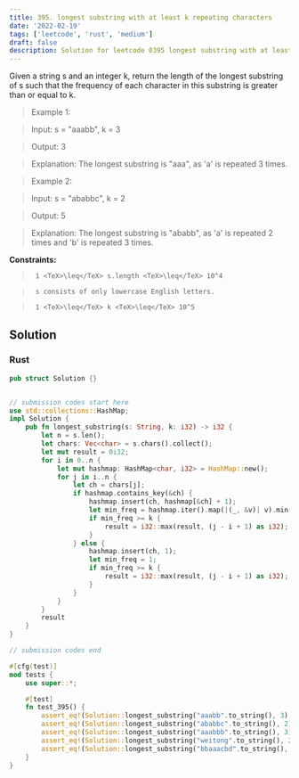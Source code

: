 ```yaml
---
title: 395. longest substring with at least k repeating characters
date: '2022-02-19'
tags: ['leetcode', 'rust', 'medium']
draft: false
description: Solution for leetcode 0395 longest substring with at least k repeating characters
---
```


 

  Given a string s and an integer k, return the length of the longest substring of s such that the frequency of each character in this substring is greater than or equal to k.

   

 >   Example 1:

  

 >   Input: s <TeX>=</TeX> "aaabb", k <TeX>=</TeX> 3

 >   Output: 3

 >   Explanation: The longest substring is "aaa", as 'a' is repeated 3 times.

  

 >   Example 2:

  

 >   Input: s <TeX>=</TeX> "ababbc", k <TeX>=</TeX> 2

 >   Output: 5

 >   Explanation: The longest substring is "ababb", as 'a' is repeated 2 times and 'b' is repeated 3 times.

  

   

  **Constraints:**

  

 >   	1 <TeX>\leq</TeX> s.length <TeX>\leq</TeX> 10^4

 >   	s consists of only lowercase English letters.

 >   	1 <TeX>\leq</TeX> k <TeX>\leq</TeX> 10^5


## Solution
### Rust
```rust
pub struct Solution {}


// submission codes start here
use std::collections::HashMap;
impl Solution {
    pub fn longest_substring(s: String, k: i32) -> i32 {
        let n = s.len();
        let chars: Vec<char> = s.chars().collect();
        let mut result = 0i32;
        for i in 0..n {
            let mut hashmap: HashMap<char, i32> = HashMap::new();
            for j in i..n {
                let ch = chars[j];
                if hashmap.contains_key(&ch) {
                    hashmap.insert(ch, hashmap[&ch] + 1);
                    let min_freq = hashmap.iter().map(|(_, &v)| v).min().unwrap();
                    if min_freq >= k {
                        result = i32::max(result, (j - i + 1) as i32);
                    }
                } else {
                    hashmap.insert(ch, 1);
                    let min_freq = 1;
                    if min_freq >= k {
                        result = i32::max(result, (j - i + 1) as i32);
                    }
                }
            }
        }
        result
    }
}

// submission codes end

#[cfg(test)]
mod tests {
    use super::*;

    #[test]
    fn test_395() {
        assert_eq!(Solution::longest_substring("aaabb".to_string(), 3), 3);
        assert_eq!(Solution::longest_substring("ababbc".to_string(), 2), 5);
        assert_eq!(Solution::longest_substring("aaabbb".to_string(), 3), 6);
        assert_eq!(Solution::longest_substring("weitong".to_string(), 2), 0);
        assert_eq!(Solution::longest_substring("bbaaacbd".to_string(), 3), 3);
    }
}

```
